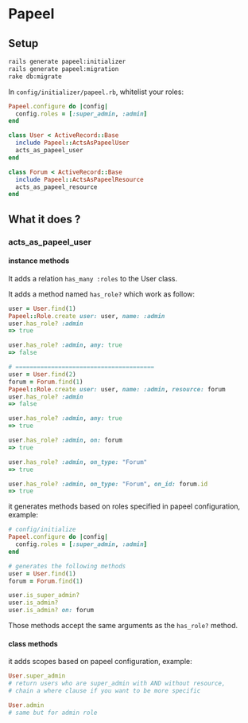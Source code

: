 # Papeel

## Setup

```bash
rails generate papeel:initializer
rails generate papeel:migration
rake db:migrate
```

In `config/initializer/papeel.rb`, whitelist your roles:
```ruby
Papeel.configure do |config|
  config.roles = [:super_admin, :admin]
end
```

```ruby
class User < ActiveRecord::Base
  include Papeel::ActsAsPapeelUser
  acts_as_papeel_user
end
```

```ruby
class Forum < ActiveRecord::Base
  include Papeel::ActsAsPapeelResource
  acts_as_papeel_resource
end
```

## What it does ?

### acts_as_papeel_user

#### instance methods

It adds a relation `has_many :roles` to the User class.

It adds a method named `has_role?` which work as follow:
```ruby
user = User.find(1)
Papeel::Role.create user: user, name: :admin
user.has_role? :admin
=> true

user.has_role? :admin, any: true
=> false

# =======================================
user = User.find(2)
forum = Forum.find(1)
Papeel::Role.create user: user, name: :admin, resource: forum
user.has_role? :admin
=> false

user.has_role? :admin, any: true
=> true

user.has_role? :admin, on: forum
=> true

user.has_role? :admin, on_type: "Forum"
=> true

user.has_role? :admin, on_type: "Forum", on_id: forum.id
=> true
```

it generates methods based on roles specified in papeel configuration, example:

```ruby
# config/initialize
Papeel.configure do |config|
  config.roles = [:super_admin, :admin]
end

# generates the following methods
user = User.find(1)
forum = Forum.find(1)

user.is_super_admin?
user.is_admin?
user.is_admin? on: forum
```

Those methods accept the same arguments as the `has_role?` method.

#### class methods

it adds scopes based on papeel configuration, example:

```ruby
User.super_admin 
# return users who are super_admin with AND without resource,
# chain a where clause if you want to be more specific

User.admin
# same but for admin role
```
